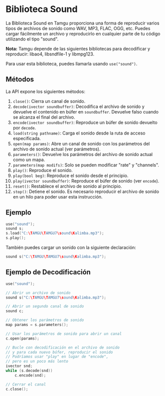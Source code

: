 # Biblioteca Sound

La Biblioteca Sound en Tamgu proporciona una forma de reproducir varios tipos de archivos de sonido como WAV, MP3, FLAC, OGG, etc. Puedes cargar fácilmente un archivo y reproducirlo en cualquier parte de tu código utilizando el tipo "sound".

**Nota:** Tamgu depende de las siguientes bibliotecas para decodificar y reproducir: libao4, libsndfile-1 y libmpg123.

Para usar esta biblioteca, puedes llamarla usando `use("sound")`.

## Métodos

La API expone los siguientes métodos:

1. `close()`: Cierra un canal de sonido.
2. `decode(ivector soundbuffer)`: Decodifica el archivo de sonido y devuelve el contenido en búfer en `soundbuffer`. Devuelve falso cuando se alcanza el final del archivo.
3. `encode(ivector soundbuffer)`: Reproduce un búfer de sonido devuelto por `decode`.
4. `load(string pathname)`: Carga el sonido desde la ruta de acceso especificada.
5. `open(map params)`: Abre un canal de sonido con los parámetros del archivo de sonido actual (ver parámetros).
6. `parameters()`: Devuelve los parámetros del archivo de sonido actual como un mapa.
7. `parameters(map modifs)`: Solo se pueden modificar "rate" y "channels".
8. `play()`: Reproduce el sonido.
9. `play(bool beg)`: Reproduce el sonido desde el principio.
10. `play(ivector soundbuffer)`: Reproduce el búfer de sonido (ver `encode`).
11. `reset()`: Restablece el archivo de sonido al principio.
12. `stop()`: Detiene el sonido. Es necesario reproducir el archivo de sonido en un hilo para poder usar esta instrucción.

## Ejemplo

```cpp
use("sound");
sound s;
s.load("C:\TAMGU\TAMGU7\sound\Kalimba.mp3");
s.play();
```

También puedes cargar un sonido con la siguiente declaración:

```cpp
sound s("C:\TAMGU\TAMGU7\sound\Kalimba.mp3");
```

## Ejemplo de Decodificación

```cpp
use("sound");

// Abrir un archivo de sonido
sound s("C:\TAMGU\TAMGU7\sound\Kalimba.mp3");

// Abrir un segundo canal de sonido
sound c;

// Obtener los parámetros de sonido
map params = s.parameters();

// Usar los parámetros de sonido para abrir un canal
c.open(params);

// Bucle con decodificación en el archivo de sonido
// y para cada nuevo búfer, reproducir el sonido
// Podríamos usar "play" en lugar de "encode",
// pero es un poco más lento
ivector snd;
while (s.decode(snd))
    c.encode(snd);

// Cerrar el canal
c.close();
```